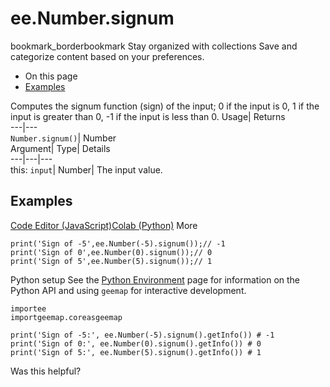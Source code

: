  
#  ee.Number.signum 
bookmark_borderbookmark Stay organized with collections  Save and categorize content based on your preferences.
  * On this page
  * [Examples](https://developers.google.com/earth-engine/apidocs/ee-number-signum#examples)


Computes the signum function (sign) of the input; 0 if the input is 0, 1 if the input is greater than 0, -1 if the input is less than 0. 
Usage| Returns  
---|---  
`Number.signum()`| Number  
Argument| Type| Details  
---|---|---  
this: `input`| Number| The input value.  
## Examples
[Code Editor (JavaScript)](https://developers.google.com/earth-engine/apidocs/ee-number-signum#code-editor-javascript-sample)[Colab (Python)](https://developers.google.com/earth-engine/apidocs/ee-number-signum#colab-python-sample) More
```
print('Sign of -5',ee.Number(-5).signum());// -1
print('Sign of 0',ee.Number(0).signum());// 0
print('Sign of 5',ee.Number(5).signum());// 1
```
Python setup
See the [ Python Environment](https://developers.google.com/earth-engine/guides/python_install) page for information on the Python API and using `geemap` for interactive development.
```
importee
importgeemap.coreasgeemap
```
```
print('Sign of -5:', ee.Number(-5).signum().getInfo()) # -1
print('Sign of 0:', ee.Number(0).signum().getInfo()) # 0
print('Sign of 5:', ee.Number(5).signum().getInfo()) # 1
```

Was this helpful?
